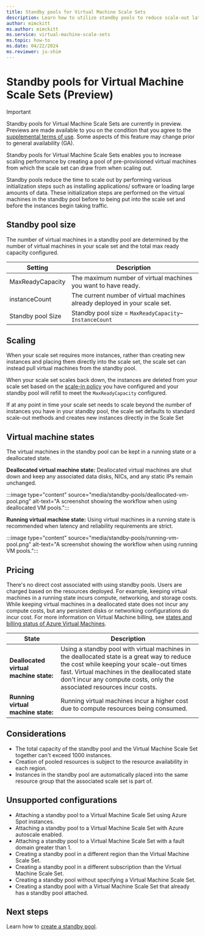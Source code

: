 ```yaml
---
title: Standby pools for Virtual Machine Scale Sets
description: Learn how to utilize standby pools to reduce scale-out latency with Virtual Machine Scale Sets
author: mimckitt
ms.author: mimckitt
ms.service: virtual-machine-scale-sets
ms.topic: how-to
ms.date: 04/22/2024
ms.reviewer: ju-shim
---
```


# Standby pools for Virtual Machine Scale Sets (Preview)

> [!IMPORTANT]
> Standby pools for Virtual Machine Scale Sets are currently in preview. Previews are made available to you on the condition that you agree to the [supplemental terms of use](https://azure.microsoft.com/support/legal/preview-supplemental-terms/). Some aspects of this feature may change prior to general availability (GA). 

Standby pools for Virtual Machine Scale Sets enables you to increase scaling performance by creating a pool of pre-provisioned virtual machines from which the scale set can draw from when scaling out. 

Standby pools reduce the time to scale out by performing various initialization steps such as installing applications/ software or loading large amounts of data. These initialization steps are performed on the virtual machines in the standby pool before to being put into the scale set and before the instances begin taking traffic.

## Standby pool size
The number of virtual machines in a standby pool are determined by the number of virtual machines in your scale set and the total max ready capacity configured.

| Setting | Description | 
|---|---|
| MaxReadyCapacity | The maximum number of virtual machines you want to have ready.|
| instanceCount | The current number of virtual machines already deployed in your scale set.|
| Standby pool Size | Standby pool size = `MaxReadyCapacity`– `InstanceCount` |

## Scaling

When your scale set requires more instances, rather than creating new instances and placing them directly into the scale set, the scale set can instead pull virtual machines from the standby pool. 

When your scale set scales back down, the instances are deleted from your scale set based on the [scale-in policy](virtual-machine-scale-sets-scale-in-policy.md) you have configured and your standby pool will refill to meet the `MaxReadyCapacity` configured.  

If at any point in time your scale set needs to scale beyond the number of instances you have in your standby pool, the scale set defaults to standard scale-out methods and creates new instances directly in the Scale Set

## Virtual machine states

The virtual machines in the standby pool can be kept in a running state or a deallocated state. 

**Deallocated virtual machine state:** Deallocated virtual machines are shut down and keep any associated data disks, NICs, and any static IPs remain unchanged. 

:::image type="content" source="media/standby-pools/deallocated-vm-pool.png" alt-text="A screenshot showing the workflow when using deallocated VM pools.":::

**Running virtual machine state:** Using virtual machines in a running state is recommended when latency and reliability requirements are strict. 

:::image type="content" source="media/standby-pools/running-vm-pool.png" alt-text="A screenshot showing the workflow when using running VM pools.":::

## Pricing

There's no direct cost associated with using standby pools. Users are charged based on the resources deployed. For example, keeping virtual machines in a running state incurs compute, networking, and storage costs. While keeping virtual machines in a deallocated state does not incur any compute costs, but any persistent disks or networking configurations do incur cost. For more information on Virtual Machine billing, see [states and billing status of Azure Virtual Machines](../virtual-machines/states-billing.md).

| State | Description |
|---|---|
|**Deallocated virtual machine state:** | Using a standby pool with virtual machines in the deallocated state is a great way to reduce the cost while keeping your scale-out times fast. Virtual machines in the deallocated state don't incur any compute costs, only the associated resources incur costs. |
| **Running virtual machine state:** | Running virtual machines incur a higher cost due to compute resources being consumed. |

## Considerations
- The total capacity of the standby pool and the Virtual Machine Scale Set together can't exceed 1000 instances. 
- Creation of pooled resources is subject to the resource availability in each region.
- Instances in the standby pool are automatically placed into the same resource group that the associated scale set is part of. 

## Unsupported configurations
- Attaching a standby pool to a Virtual Machine Scale Set using Azure Spot instances.
- Attaching a standby pool to a Virtual Machine Scale Set with Azure autoscale enabled. 
- Attaching a standby pool to a Virtual Machine Scale Set with a fault domain greater than 1. 
- Creating a standby pool in a different region than the Virtual Machine Scale Set. 
- Creating a standby pool in a different subscription than the Virtual Machine Scale Set. 
- Creating a standby pool without specifying a Virtual Machine Scale Set. 
- Creating a standby pool with a Virtual Machine Scale Set that already has a standby pool attached. 

## Next steps

Learn how to [create a standby pool](standby-pools-create.md).
